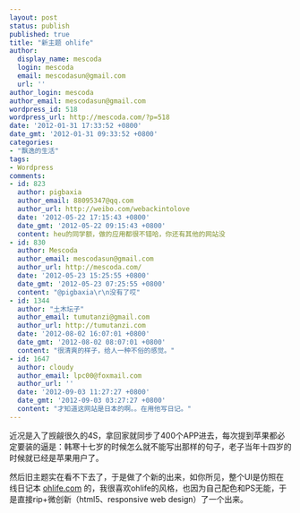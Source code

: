 ```yaml
---
layout: post
status: publish
published: true
title: "新主题 ohlife"
author:
  display_name: mescoda
  login: mescoda
  email: mescodasun@gmail.com
  url: ''
author_login: mescoda
author_email: mescodasun@gmail.com
wordpress_id: 518
wordpress_url: http://mescoda.com/?p=518
date: '2012-01-31 17:33:52 +0800'
date_gmt: '2012-01-31 09:33:52 +0800'
categories:
- "飘逸的生活"
tags:
- Wordpress
comments:
- id: 823
  author: pigbaxia
  author_email: 88095347@qq.com
  author_url: http://weibo.com/webackintolove
  date: '2012-05-22 17:15:43 +0800'
  date_gmt: '2012-05-22 09:15:43 +0800'
  content: heu的同学额，做的应用都很不错哈，你还有其他的网站没
- id: 830
  author: Mescoda
  author_email: mescodasun@gmail.com
  author_url: http://mescoda.com/
  date: '2012-05-23 15:25:55 +0800'
  date_gmt: '2012-05-23 07:25:55 +0800'
  content: "@pigbaxia\r\n没有了哎"
- id: 1344
  author: "土木坛子"
  author_email: tumutanzi@gmail.com
  author_url: http://tumutanzi.com
  date: '2012-08-02 16:07:01 +0800'
  date_gmt: '2012-08-02 08:07:01 +0800'
  content: "很清爽的样子，给人一种不俗的感觉。"
- id: 1647
  author: cloudy
  author_email: lpc00@foxmail.com
  author_url: ''
  date: '2012-09-03 11:27:27 +0800'
  date_gmt: '2012-09-03 03:27:27 +0800'
  content: "才知道这网站是日本的啊。。在用他写日记。"
---
```

<p>近况是入了觊觎很久的4S，拿回家就同步了400个APP进去，每次提到苹果都必定要装的逼是：韩寒十七岁的时候怎么就不能写出那样的句子，老子当年十四岁的时候就已经是苹果用户了。</p>
<p>然后旧主题实在看不下去了，于是做了个新的出来，如你所见，整个UI是仿照在线日记本 <a href="https://ohlife.com/">ohlife.com</a> 的，我很喜欢ohlife的风格，也因为自己配色和PS无能，于是直接rip+微创新（html5、responsive web design）了一个出来。</p>
